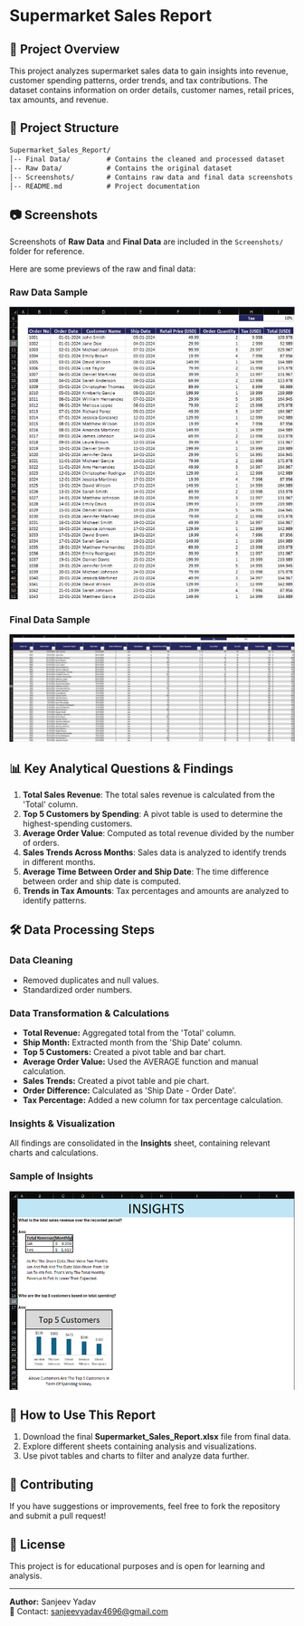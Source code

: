 # Supermarket Sales Report

## 📌 Project Overview
This project analyzes supermarket sales data to gain insights into revenue, customer spending patterns, order trends, and tax contributions. The dataset contains information on order details, customer names, retail prices, tax amounts, and revenue.

## 📂 Project Structure
```
Supermarket_Sales_Report/
│-- Final Data/         # Contains the cleaned and processed dataset
│-- Raw Data/           # Contains the original dataset
│-- Screenshots/        # Contains raw data and final data screenshots
│-- README.md           # Project documentation
```
## 📷 Screenshots

Screenshots of **Raw Data** and **Final Data** are included in the `Screenshots/` folder for reference.

Here are some previews of the raw and final data:

### Raw Data Sample
![Raw Data](Screenshots/raw_data.png)

### Final Data Sample
![Final Data](Screenshots/final_data.png)

## 📊 Key Analytical Questions & Findings
1. **Total Sales Revenue**: The total sales revenue is calculated from the 'Total' column.
2. **Top 5 Customers by Spending**: A pivot table is used to determine the highest-spending customers.
3. **Average Order Value**: Computed as total revenue divided by the number of orders.
4. **Sales Trends Across Months**: Sales data is analyzed to identify trends in different months.
5. **Average Time Between Order and Ship Date**: The time difference between order and ship date is computed.
6. **Trends in Tax Amounts**: Tax percentages and amounts are analyzed to identify patterns.

## 🛠 Data Processing Steps
### **Data Cleaning**
- Removed duplicates and null values.
- Standardized order numbers.

### **Data Transformation & Calculations**
- **Total Revenue:** Aggregated total from the 'Total' column.
- **Ship Month:** Extracted month from the 'Ship Date' column.
- **Top 5 Customers:** Created a pivot table and bar chart.
- **Average Order Value:** Used the AVERAGE function and manual calculation.
- **Sales Trends:** Created a pivot table and pie chart.
- **Order Difference:** Calculated as 'Ship Date - Order Date'.
- **Tax Percentage:** Added a new column for tax percentage calculation.

### **Insights & Visualization**
All findings are consolidated in the **Insights** sheet, containing relevant charts and calculations.

### Sample of Insights
![Insights Sample](Screenshots/insights.png)

## 🚀 How to Use This Report
1. Download the final **Supermarket_Sales_Report.xlsx** file from final data.
2. Explore different sheets containing analysis and visualizations.
3. Use pivot tables and charts to filter and analyze data further.

## 📢 Contributing
If you have suggestions or improvements, feel free to fork the repository and submit a pull request!

## 📜 License
This project is for educational purposes and is open for learning and analysis.

---
**Author:** Sanjeev Yadav  
📧 Contact: sanjeevyadav4696@gmail.com
